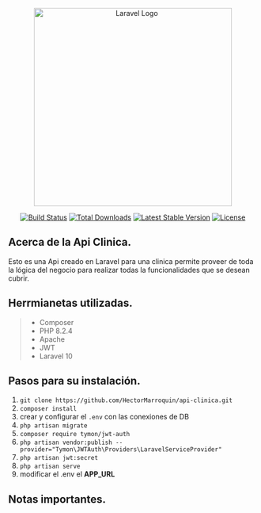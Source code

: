 <p align="center"><a href="https://laravel.com" target="_blank"><img src="https://raw.githubusercontent.com/laravel/art/master/logo-lockup/5%20SVG/2%20CMYK/1%20Full%20Color/laravel-logolockup-cmyk-red.svg" width="400" alt="Laravel Logo"></a></p>

<p align="center">
<a href="https://github.com/laravel/framework/actions"><img src="https://github.com/laravel/framework/workflows/tests/badge.svg" alt="Build Status"></a>
<a href="https://packagist.org/packages/laravel/framework"><img src="https://img.shields.io/packagist/dt/laravel/framework" alt="Total Downloads"></a>
<a href="https://packagist.org/packages/laravel/framework"><img src="https://img.shields.io/packagist/v/laravel/framework" alt="Latest Stable Version"></a>
<a href="https://packagist.org/packages/laravel/framework"><img src="https://img.shields.io/packagist/l/laravel/framework" alt="License"></a>
</p>

## Acerca de la Api Clinica.

Esto es una Api creado en Laravel para una clinica permite proveer de toda la lógica del negocio para realizar todas la funcionalidades que se desean cubrir. 

## Herrmianetas utilizadas.

> - Composer 
> - PHP 8.2.4
> - Apache
> - JWT
> - Laravel 10

## Pasos para su instalación.

1. `git clone https://github.com/HectorMarroquin/api-clinica.git`
2. `composer install`
3.  crear y configurar el `.env` con las conexiones de DB
4.  `php artisan migrate`
5.  `composer require tymon/jwt-auth`
6.  `php artisan vendor:publish --provider="Tymon\JWTAuth\Providers\LaravelServiceProvider"`
7.  `php artisan jwt:secret`
8.  `php artisan serve`
9. modificar el .env el **APP_URL**

## Notas importantes.

